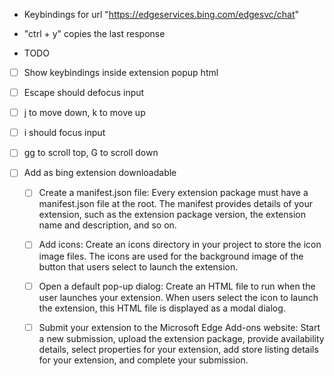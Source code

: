* Keybindings for url "https://edgeservices.bing.com/edgesvc/chat"
- "ctrl + y" copies the last response 

* TODO
- [ ] Show keybindings inside extension popup html
- [ ] Escape should defocus input
- [ ] j to move down, k to move up 
- [ ] i should focus input
- [ ] gg to scroll top, G to scroll down
- [ ] Add as bing extension downloadable

    - [ ] Create a manifest.json file: Every extension package must have a manifest.json file at the root. 
          The manifest provides details of your extension, such as the extension package version, 
          the extension name and description, and so on.
    
    - [ ] Add icons: 
            Create an icons directory in your project to store the icon image files. The icons are used for the background image of the button that users select to launch the extension.
    
    - [ ] Open a default pop-up dialog: 
        Create an HTML file to run when the user launches your extension. 
        When users select the icon to launch the extension, this HTML file is displayed as a modal dialog.
    
    - [ ] Submit your extension to the Microsoft Edge Add-ons website: 
        Start a new submission, upload the extension package, provide availability details, 
        select properties for your extension, add store listing details for your extension, and complete your submission.


